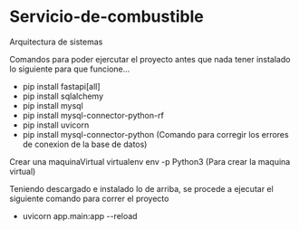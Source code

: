 # Servicio-de-combustible
Arquitectura de sistemas


Comandos para poder ejercutar el proyecto
antes que nada tener instalado lo siguiente para que funcione...

- pip install fastapi[all]
- pip install sqlalchemy
- pip install mysql
- pip install mysql-connector-python-rf
- pip install uvicorn 
- pip install mysql-connector-python (Comando para corregir los errores de conexion de la base de datos)

Crear una maquinaVirtual 
virtualenv env -p Python3 (Para crear la maquina virtual)

Teniendo descargado e instalado lo de arriba, se procede a ejecutar el siguiente comando para correr el proyecto

- uvicorn app.main:app --reload